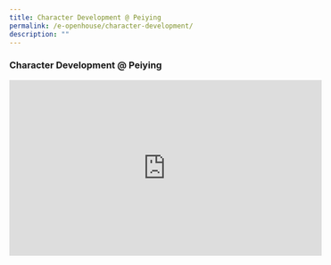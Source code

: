 ```yaml
---
title: Character Development @ Peiying
permalink: /e-openhouse/character-development/
description: ""
---
```

### **Character Development @ Peiying**

<iframe width="560" height="315" src="https://www.youtube.com/embed/wHgyMrg1044" title="Character Development at Peiying" frameborder="0" allow="accelerometer; autoplay; clipboard-write; encrypted-media; gyroscope; picture-in-picture" allowfullscreen></iframe>